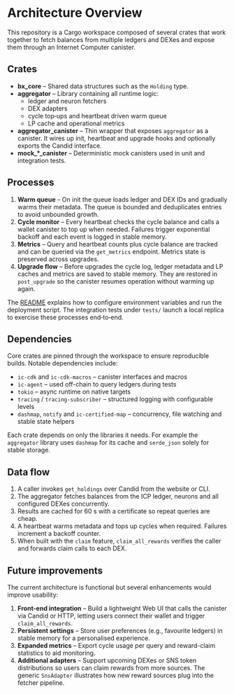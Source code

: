 # Architecture Overview

This repository is a Cargo workspace composed of several crates that work together to fetch balances from multiple ledgers and DEXes and expose them through an Internet Computer canister.

## Crates

- **bx_core** – Shared data structures such as the `Holding` type.
- **aggregator** – Library containing all runtime logic:
  - ledger and neuron fetchers
  - DEX adapters
  - cycle top‑ups and heartbeat driven warm queue
  - LP cache and operational metrics
- **aggregator_canister** – Thin wrapper that exposes `aggregator` as a canister. It wires up init, heartbeat and upgrade hooks and optionally exports the Candid interface.
- **mock_*_canister** – Deterministic mock canisters used in unit and integration tests.

## Processes

1. **Warm queue** – On init the queue loads ledger and DEX IDs and gradually warms their metadata. The queue is bounded and deduplicates entries to avoid unbounded growth.
2. **Cycle monitor** – Every heartbeat checks the cycle balance and calls a wallet canister to top up when needed. Failures trigger exponential backoff and each event is logged in stable memory.
3. **Metrics** – Query and heartbeat counts plus cycle balance are tracked and can be queried via the `get_metrics` endpoint. Metrics state is preserved across upgrades.
4. **Upgrade flow** – Before upgrades the cycle log, ledger metadata and LP caches and metrics are saved to stable memory. They are restored in `post_upgrade` so the canister resumes operation without warming up again.

The [README](../README.md) explains how to configure environment variables and run the deployment script. The integration tests under `tests/` launch a local replica to exercise these processes end‑to‑end.

## Dependencies

Core crates are pinned through the workspace to ensure reproducible builds. Notable dependencies include:

- `ic-cdk` and `ic-cdk-macros` – canister interfaces and macros
- `ic-agent` – used off-chain to query ledgers during tests
- `tokio` – async runtime on native targets
- `tracing` / `tracing-subscriber` – structured logging with configurable levels
- `dashmap`, `notify` and `ic-certified-map` – concurrency, file watching and stable state helpers

Each crate depends on only the libraries it needs. For example the `aggregator` library uses `dashmap` for its cache and `serde_json` solely for stable storage.

## Data flow

1. A caller invokes `get_holdings` over Candid from the website or CLI.
2. The aggregator fetches balances from the ICP ledger, neurons and all configured DEXes concurrently.
3. Results are cached for 60 s with a certificate so repeat queries are cheap.
4. A heartbeat warms metadata and tops up cycles when required. Failures increment a backoff counter.
5. When built with the `claim` feature, `claim_all_rewards` verifies the caller and forwards claim calls to each DEX.

## Future improvements

The current architecture is functional but several enhancements would improve usability:

1. **Front-end integration** – Build a lightweight Web UI that calls the canister via Candid or HTTP, letting users connect their wallet and trigger `claim_all_rewards`.
2. **Persistent settings** – Store user preferences (e.g., favourite ledgers) in stable memory for a personalised experience.
3. **Expanded metrics** – Export cycle usage per query and reward-claim statistics to aid monitoring.
4. **Additional adapters** – Support upcoming DEXes or SNS token distributions so users can claim rewards from more sources. The generic `SnsAdapter` illustrates how new reward sources plug into the fetcher pipeline.

